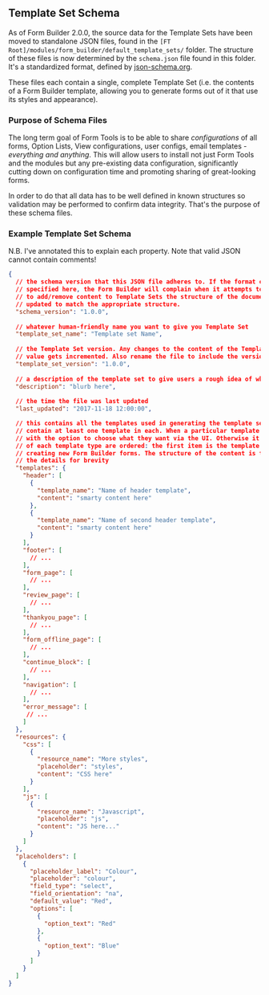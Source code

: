 ## Template Set Schema

As of Form Builder 2.0.0, the source data for the Template Sets have been moved to standalone JSON files, found in the 
`[FT Root]/modules/form_builder/default_template_sets/` folder. The structure of these files is now determined by the
`schema.json` file found in this folder. It's a standardized format, defined by [json-schema.org](http://json-schema.org/).
 
These files each contain a single, complete Template Set (i.e. the contents of a Form Builder template, allowing you to 
generate forms out of it that use its styles and appearance).
 
### Purpose of Schema Files

The long term goal of Form Tools is to be able to share _configurations_ of all forms, Option Lists, View configurations,
user configs, email templates - _everything and anything_. This will allow users to install not just Form Tools and the
modules but any pre-existing data configuration, significantly cutting down on configuration time and promoting sharing
of great-looking forms.

In order to do that all data has to be well defined in known structures so validation may be performed to confirm 
data integrity. That's the purpose of these schema files.


### Example Template Set Schema

N.B. I've annotated this to explain each property. Note that valid JSON cannot contain comments! 

```json
{
  // the schema version that this JSON file adheres to. If the format of the file fails to match the schema version
  // specified here, the Form Builder will complain when it attempts to import the Template Set. Over time, if we need
  // to add/remove content to Template Sets the structure of the document may change, and this value would need to be
  // updated to match the appropriate structure.
  "schema_version": "1.0.0",
  
  // whatever human-friendly name you want to give you Template Set
  "template_set_name": "Template set Name",
  
  // the Template Set version. Any changes to the content of the Template Set JSON file should always mean this 
  // value gets incremented. Also rename the file to include the version there as well (it just removed any ambiguity) 
  "template_set_version": "1.0.0",
 
  // a description of the template set to give users a rough idea of what to expect
  "description": "blurb here",
  
  // the time the file was last updated
  "last_updated": "2017-11-18 12:00:00",

  // this contains all the templates used in generating the template set. The property names are all required and must
  // contain at least one template in each. When a particular template type has > 1 option, the user is presented 
  // with the option to choose what they want via the UI. Otherwise it's just prescribed for them. Note that the arrays
  // of each template type are ordered: the first item is the template type that will be selected by default when
  // creating new Form Builder forms. The structure of the content is the same for each section, so I've omitted
  // the details for brevity
  "templates": {
    "header": [
      {
        "template_name": "Name of header template",
        "content": "smarty content here"
      },
      {
        "template_name": "Name of second header template",
        "content": "smarty content here"
      }
    ],
    "footer": [
      // ...
    ],
    "form_page": [
      // ...
    ],
    "review_page": [
      // ...
    ],
    "thankyou_page": [
      // ...
    ],
    "form_offline_page": [
      // ...
    ],
    "continue_block": [
      // ...
    ],
    "navigation": [
      // ...
    ],
    "error_message": [
     // ...
    ]
  },
  "resources": {
    "css": [
      {
        "resource_name": "More styles",
        "placeholder": "styles",
        "content": "CSS here"
      }
    ],
    "js": [
      {
        "resource_name": "Javascript",
        "placeholder": "js",
        "content": "JS here..."
      }
    ]
  },
  "placeholders": [
    {
      "placeholder_label": "Colour",
      "placeholder": "colour",
      "field_type": "select",
      "field_orientation": "na",
      "default_value": "Red",
      "options": [
        {
          "option_text": "Red"
        },
        {
          "option_text": "Blue"
        }
      ]
    }
  ]
}
```
